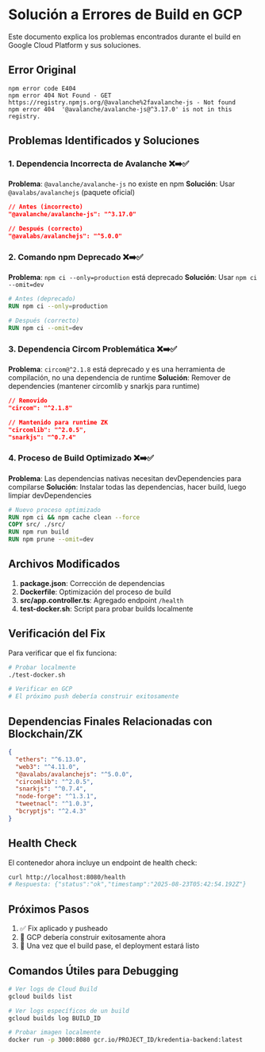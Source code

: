 # Solución a Errores de Build en GCP

Este documento explica los problemas encontrados durante el build en Google Cloud Platform y sus soluciones.

## Error Original

```
npm error code E404
npm error 404 Not Found - GET https://registry.npmjs.org/@avalanche%2favalanche-js - Not found
npm error 404  '@avalanche/avalanche-js@^3.17.0' is not in this registry.
```

## Problemas Identificados y Soluciones

### 1. Dependencia Incorrecta de Avalanche ❌➡️✅

**Problema**: `@avalanche/avalanche-js` no existe en npm
**Solución**: Usar `@avalabs/avalanchejs` (paquete oficial)

```json
// Antes (incorrecto)
"@avalanche/avalanche-js": "^3.17.0"

// Después (correcto)
"@avalabs/avalanchejs": "^5.0.0"
```

### 2. Comando npm Deprecado ❌➡️✅

**Problema**: `npm ci --only=production` está deprecado
**Solución**: Usar `npm ci --omit=dev`

```dockerfile
# Antes (deprecado)
RUN npm ci --only=production

# Después (correcto)
RUN npm ci --omit=dev
```

### 3. Dependencia Circom Problemática ❌➡️✅

**Problema**: `circom@^2.1.8` está deprecado y es una herramienta de compilación, no una dependencia de runtime
**Solución**: Remover de dependencies (mantener circomlib y snarkjs para runtime)

```json
// Removido
"circom": "^2.1.8"

// Mantenido para runtime ZK
"circomlib": "^2.0.5",
"snarkjs": "^0.7.4"
```

### 4. Proceso de Build Optimizado ❌➡️✅

**Problema**: Las dependencias nativas necesitan devDependencies para compilarse
**Solución**: Instalar todas las dependencias, hacer build, luego limpiar devDependencies

```dockerfile
# Nuevo proceso optimizado
RUN npm ci && npm cache clean --force
COPY src/ ./src/
RUN npm run build
RUN npm prune --omit=dev
```

## Archivos Modificados

1. **package.json**: Corrección de dependencias
2. **Dockerfile**: Optimización del proceso de build
3. **src/app.controller.ts**: Agregado endpoint `/health`
4. **test-docker.sh**: Script para probar builds localmente

## Verificación del Fix

Para verificar que el fix funciona:

```bash
# Probar localmente
./test-docker.sh

# Verificar en GCP
# El próximo push debería construir exitosamente
```

## Dependencias Finales Relacionadas con Blockchain/ZK

```json
{
  "ethers": "^6.13.0",
  "web3": "^4.11.0",
  "@avalabs/avalanchejs": "^5.0.0",
  "circomlib": "^2.0.5",
  "snarkjs": "^0.7.4",
  "node-forge": "^1.3.1",
  "tweetnacl": "^1.0.3",
  "bcryptjs": "^2.4.3"
}
```

## Health Check

El contenedor ahora incluye un endpoint de health check:

```bash
curl http://localhost:8080/health
# Respuesta: {"status":"ok","timestamp":"2025-08-23T05:42:54.192Z"}
```

## Próximos Pasos

1. ✅ Fix aplicado y pusheado
2. 🔄 GCP debería construir exitosamente ahora
3. 🚀 Una vez que el build pase, el deployment estará listo

## Comandos Útiles para Debugging

```bash
# Ver logs de Cloud Build
gcloud builds list

# Ver logs específicos de un build
gcloud builds log BUILD_ID

# Probar imagen localmente
docker run -p 3000:8080 gcr.io/PROJECT_ID/kredentia-backend:latest
```
